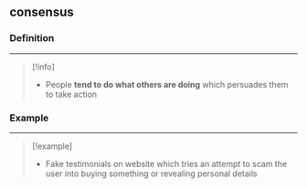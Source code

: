 ## **consensus**

### Definition 
---
>[!info]
>- People **tend to do what others are doing** which persuades them to take action 

### Example 
---
>[!example]
>- Fake testimonials on website which tries an attempt to scam the user into buying something or revealing personal details 


